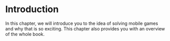 # Introduction

In this chapter, we will introduce you to the idea of solving mobile games and why that is so exciting. This chapter also provides you with an overview of the whole book.
